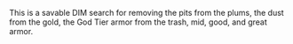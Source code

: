 This is a savable DIM search for removing the pits from the plums, the dust from the gold, the God Tier armor from the trash, mid, good, and great armor.
